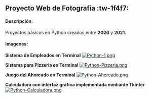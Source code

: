 ## Proyecto Web de Fotografía :tw-1f4f7:
#### Descripción:
Proyectos básicos en Python creados entre **2020** y **2021**.

#### Imagenes:
**Sistema de Empleados en Terminal**
[![Python-1.png](https://i.postimg.cc/02n6KG84/Python-1.png)](https://postimg.cc/tY1RLxnd)

**Sistema para Pizzeria en Terminal**
[![Python-Pizzeria.png](https://i.postimg.cc/g2523N1g/Python-Pizzeria.png)](https://postimg.cc/NK6tc7sX)

**Juego del Ahorcado en Terminal**
[![Python-Ahorcado.png](https://i.postimg.cc/nznbmmVd/Python-Ahorcado.png)](https://postimg.cc/v12NFcV9)

**Calculadora con interfaz gráfica implementada mediante Tkinter**
[![Python-Calculadora.png](https://i.postimg.cc/prgsfNY2/Python-Calculadora.png)](https://postimg.cc/bS90PBBM)
